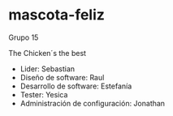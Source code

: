 # mascota-feliz
Grupo 15

The Chicken´s the best

- Lider: Sebastian
- Diseño de software: Raul
- Desarrollo de software: Estefanía 
- Tester: Yesica
- Administración de configuración: Jonathan
